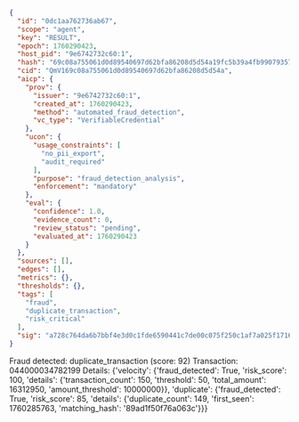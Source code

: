 ```json
{
  "id": "0dc1aa762736ab67",
  "scope": "agent",
  "key": "RESULT",
  "epoch": 1760290423,
  "host_pid": "9e6742732c60:1",
  "hash": "69c08a755061d0d89540697d62bfa86208d5d54a19fc5b39a4fb990793570fd9",
  "cid": "QmV169c08a755061d0d89540697d62bfa86208d5d54a",
  "aicp": {
    "prov": {
      "issuer": "9e6742732c60:1",
      "created_at": 1760290423,
      "method": "automated_fraud_detection",
      "vc_type": "VerifiableCredential"
    },
    "ucon": {
      "usage_constraints": [
        "no_pii_export",
        "audit_required"
      ],
      "purpose": "fraud_detection_analysis",
      "enforcement": "mandatory"
    },
    "eval": {
      "confidence": 1.0,
      "evidence_count": 0,
      "review_status": "pending",
      "evaluated_at": 1760290423
    }
  },
  "sources": [],
  "edges": [],
  "metrics": {},
  "thresholds": {},
  "tags": [
    "fraud",
    "duplicate_transaction",
    "risk_critical"
  ],
  "sig": "a728c764da6b7bbf4e3d0c1fde6590441c7de00c075f250c1af7a025f1716174"
}
```

Fraud detected: duplicate_transaction (score: 92)
Transaction: 044000034782199
Details: {'velocity': {'fraud_detected': True, 'risk_score': 100, 'details': {'transaction_count': 150, 'threshold': 50, 'total_amount': 16312950, 'amount_threshold': 10000000}}, 'duplicate': {'fraud_detected': True, 'risk_score': 85, 'details': {'duplicate_count': 149, 'first_seen': 1760285763, 'matching_hash': '89ad1f50f76a063c'}}}